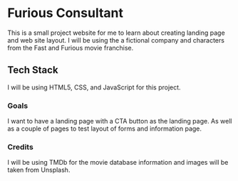 # Furious Consultant

This is a small project website for me to learn about creating landing page and web site layout. I will be using the a fictional company and characters from the Fast and Furious movie franchise. 

## Tech Stack

I will be using HTML5, CSS, and JavaScript for this project.

### Goals

I want to have a landing page with a CTA button as the landing page. As well as a couple of pages to test layout of forms and information page.

### Credits

I will be using TMDb for the movie database information and images will be taken from Unsplash.